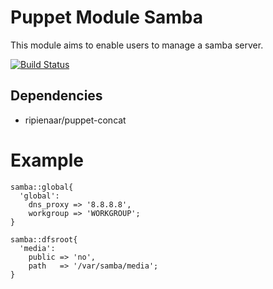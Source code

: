 # Puppet Module Samba

This module aims to enable users to manage a samba server.

[![Build Status](https://secure.travis-ci.org/nibalizer/puppet-module-samba.png?branch=master)](http://travis-ci.org/nibalizer/puppet-module-samba)

## Dependencies

* ripienaar/puppet-concat

# Example

```puppet
samba::global{
  'global':
    dns_proxy => '8.8.8.8',
    workgroup => 'WORKGROUP';
}

samba::dfsroot{
  'media':
    public => 'no',
    path   => '/var/samba/media';
}
```
